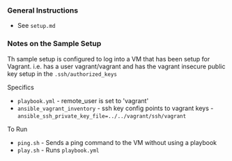 
### General Instructions

- See `setup.md`
 
### Notes on the Sample Setup

Th sample setup is configured to log into a VM that has been setup for Vagrant. 
i.e. has a user vagrant/vagrant and has the vagrant insecure public key setup in the `.ssh/authorized_keys`

Specifics

- `playbook.yml` - remote_user is set to 'vagrant'
- `ansible_vagrant_inventory` - ssh key config points to vagrant keys - `ansible_ssh_private_key_file=../../vagrant/ssh/vagrant`

To Run

- `ping.sh` - Sends a ping command to the VM without using a playbook
- `play.sh` - Runs `playbook.yml`
